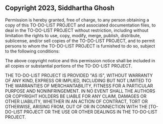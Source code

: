 ## Copyright 2023, Siddhartha Ghosh


Permission is hereby granted, free of charge, to any person obtaining a copy of this TO-DO-LIST PROJECT and associated documentation files, to deal in the TO-DO-LIST PROJECT without restriction, including without limitation the rights to use, copy, modify, merge, publish, distribute, sublicense, and/or sell copies of the TO-DO-LIST PROJECT, and to permit persons to whom the TO-DO-LIST PROJECT is furnished to do so, subject to the following conditions:

The above copyright notice and this permission notice shall be included in all copies or substantial portions of the TO-DO-LIST PROJECT.

THE TO-DO-LIST PROJECT IS PROVIDED "AS IS", WITHOUT WARRANTY OF ANY KIND, EXPRESS OR IMPLIED, INCLUDING BUT NOT LIMITED TO THE WARRANTIES OF MERCHANTABILITY, FITNESS FOR A PARTICULAR PURPOSE AND NONINFRINGEMENT. IN NO EVENT SHALL THE AUTHORS OR COPYRIGHT HOLDERS BE LIABLE FOR ANY CLAIM, DAMAGES OR OTHER LIABILITY, WHETHER IN AN ACTION OF CONTRACT, TORT OR OTHERWISE, ARISING FROM, OUT OF OR IN CONNECTION WITH THE [TO-DO-LIST PROJECT OR THE USE OR OTHER DEALINGS IN THE TO-DO-LIST PROJECT.
